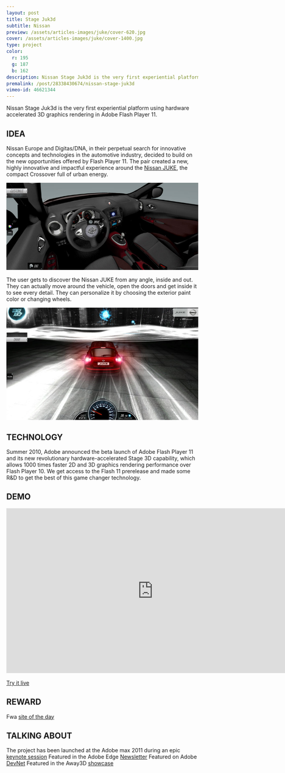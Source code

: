```yaml
---
layout: post
title: Stage Juk3d
subtitle: Nissan
preview: /assets/articles-images/juke/cover-620.jpg
cover: /assets/articles-images/juke/cover-1400.jpg
type: project
color:
  r: 195
  g: 187
  b: 162
description: Nissan Stage Juk3d is the very first experiential platform using hardware accelerated 3D graphics rendering in Adobe Flash Player 11.
premalink: /post/28338430674/nissan-stage-juk3d
vimeo-id: 46621344
---
```


Nissan Stage Juk3d is the very first experiential platform using hardware accelerated 3D graphics rendering in Adobe Flash Player 11.

## IDEA

Nissan Europe and Digitas/DNA, in their perpetual search for innovative concepts and technologies in the automotive industry, decided to build on the new opportunities offered by Flash Player 11. The pair created a new, highly innovative and impactful experience around the [Nissan JUKE](http://nissan-stagejuk3d.com/), the compact Crossover full of urban energy.

![image](/assets/articles-images/juke/juke02.jpg)


The user gets to discover the Nissan JUKE from any angle, inside and out. They can actually move around the vehicle, open the doors and get inside it to see every detail. They can personalize it by choosing the exterior paint color or changing wheels.

![image](/assets/articles-images/juke/juke03.jpg)

## TECHNOLOGY

Summer 2010, Adobe announced the beta launch of Adobe Flash Player 11 and its new revolutionary hardware-accelerated Stage 3D capability, which allows 1000 times faster 2D and 3D graphics rendering performance over Flash Player 10.
We get access to the Flash 11 prerelease and made some R&D to get the best of this game changer technology.

## DEMO
<iframe src="https://player.vimeo.com/video/46621344" width="770" height="433" frameborder="0" webkitallowfullscreen mozallowfullscreen allowfullscreen class="uk-responsive-width"></iframe>

[Try it live](http://nissan-stagejuk3d.com/)

## REWARD

Fwa [site of the day](https://thefwa.com/cases/nissan-stage-juk3d-experience)

## TALKING ABOUT

The project has been launched at the Adobe max 2011 during an epic [keynote session](http://www.youtube.com/watch?v=Us_4ozMZwrs)
Featured in the Adobe Edge [Newsletter](http://www.adobe.com/newsletters/inspire/november2011/articles/article3/index.html)
Featured on Adobe [DevNet](http://www.adobe.com/de/devnet/flashplayer/stage3d.html)
Featured in the Away3D [showcase](http://away3d.com/showcase/nissan_stage_juk3d)
